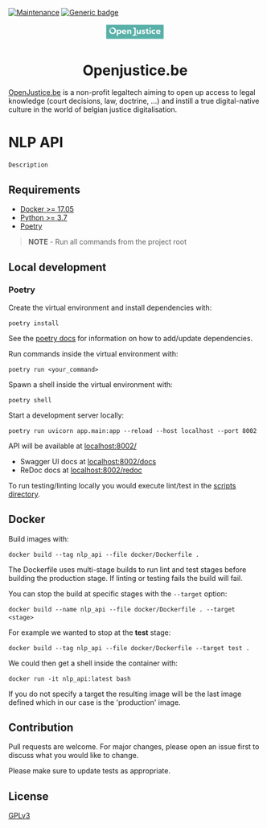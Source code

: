 [![Maintenance](https://img.shields.io/badge/Maintained%3F-yes-green.svg)](https://github.com/openjusticebe)
[![Generic badge](https://img.shields.io/badge/Open-Justice-green.svg)](https://shields.io/)
<p align="center">
  <a href="https://openjustice.be">
    <img alt="logo Openjustice.be" src="https://raw.githubusercontent.com/openjusticebe/ui-assets/main/png/brand-green.png" width="120" />
  </a>
</p>
<h1 align="center">
  Openjustice.be
</h1>

[OpenJustice.be](https://openjustice.be) is a non-profit legaltech aiming to open up access to legal knowledge (court decisions, law, doctrine, ...) and instill a true digital-native culture in the world of belgian justice digitalisation.

# NLP API

`Description`

## Requirements

- [Docker >= 17.05](https://www.python.org/downloads/release/python-381/)
- [Python >= 3.7](https://www.python.org/downloads/release/python-381/)
- [Poetry](https://github.com/python-poetry/poetry)

> **NOTE** - Run all commands from the project root

## Local development

### Poetry

Create the virtual environment and install dependencies with:

```shell
poetry install
```

See the [poetry docs](https://python-poetry.org/docs/) for information on how to add/update dependencies.

Run commands inside the virtual environment with:

```shell
poetry run <your_command>
```

Spawn a shell inside the virtual environment with:

```shell
poetry shell
```

Start a development server locally:

```shell
poetry run uvicorn app.main:app --reload --host localhost --port 8002
```

API will be available at [localhost:8002/](http://localhost:8002/)

- Swagger UI docs at [localhost:8002/docs](http://localhost:8002/docs)
- ReDoc docs at [localhost:8002/redoc](http://localhost:8002/redoc)

To run testing/linting locally you would execute lint/test in the [scripts directory](/scripts).
## Docker

Build images with:
```shell
docker build --tag nlp_api --file docker/Dockerfile .
```

The Dockerfile uses multi-stage builds to run lint and test stages before building the production stage.
If linting or testing fails the build will fail.

You can stop the build at specific stages with the `--target` option:

```shell
docker build --name nlp_api --file docker/Dockerfile . --target <stage>
```

For example we wanted to stop at the **test** stage:

```shell
docker build --tag nlp_api --file docker/Dockerfile --target test .
```

We could then get a shell inside the container with:

```shell
docker run -it nlp_api:latest bash
```

If you do not specify a target the resulting image will be the last image defined which in our case is the 'production' image.



## Contribution
Pull requests are welcome. For major changes, please open an issue first to discuss what you would like to change.

Please make sure to update tests as appropriate.

## License
[GPLv3](https://www.gnu.org/licenses/gpl-3.0.fr.html)